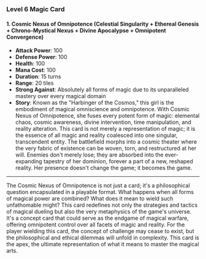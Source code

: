 ### Level 6 Magic Card
#### 1. Cosmic Nexus of Omnipotence (Celestial Singularity + Ethereal Genesis + Chrono-Mystical Nexus + Divine Apocalypse + Omnipotent Convergence)

- **Attack Power**: 100
- **Defense Power**: 100
- **Health**: 100
- **Mana Cost**: 100
- **Duration**: 15 turns
- **Range**: 20 tiles
- **Strong Against**: Absolutely all forms of magic due to its unparalleled mastery over every magical domain
- **Story**: Known as the "Harbinger of the Cosmos," this girl is the embodiment of magical omniscience and omnipotence. With Cosmic Nexus of Omnipotence, she fuses every potent form of magic: elemental chaos, cosmic awareness, divine intervention, time manipulation, and reality alteration. This card is not merely a representation of magic; it is the essence of all magic and reality coalesced into one singular, transcendent entity. The battlefield morphs into a cosmic theater where the very fabric of existence can be woven, torn, and restructured at her will. Enemies don't merely lose; they are absorbed into the ever-expanding tapestry of her dominion, forever a part of a new, reshaped reality. Her presence doesn't change the game; it becomes the game.

---

The Cosmic Nexus of Omnipotence is not just a card; it's a philosophical question encapsulated in a playable format. What happens when all forms of magical power are combined? What does it mean to wield such unfathomable might? This card redefines not only the strategies and tactics of magical dueling but also the very metaphysics of the game's universe. It's a concept card that could serve as the endgame of magical warfare, offering omnipotent control over all facets of magic and reality. For the player wielding this card, the concept of challenge may cease to exist, but the philosophical and ethical dilemmas will unfold in complexity. This card is the apex, the ultimate representation of what it means to master the magical arts.